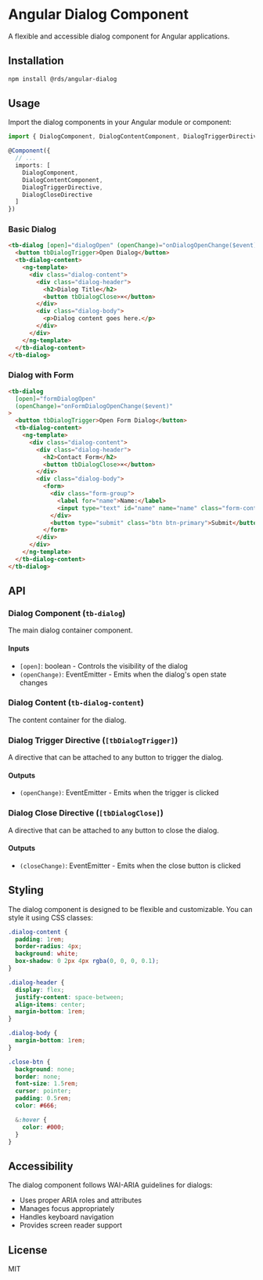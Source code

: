 # Angular Dialog Component

A flexible and accessible dialog component for Angular applications.

## Installation

```bash
npm install @rds/angular-dialog
```

## Usage

Import the dialog components in your Angular module or component:

```typescript
import { DialogComponent, DialogContentComponent, DialogTriggerDirective, DialogCloseDirective } from '@rds/angular-dialog';

@Component({
  // ...
  imports: [
    DialogComponent,
    DialogContentComponent,
    DialogTriggerDirective,
    DialogCloseDirective
  ]
})
```

### Basic Dialog

```html
<tb-dialog [open]="dialogOpen" (openChange)="onDialogOpenChange($event)">
  <button tbDialogTrigger>Open Dialog</button>
  <tb-dialog-content>
    <ng-template>
      <div class="dialog-content">
        <div class="dialog-header">
          <h2>Dialog Title</h2>
          <button tbDialogClose>×</button>
        </div>
        <div class="dialog-body">
          <p>Dialog content goes here.</p>
        </div>
      </div>
    </ng-template>
  </tb-dialog-content>
</tb-dialog>
```

### Dialog with Form

```html
<tb-dialog
  [open]="formDialogOpen"
  (openChange)="onFormDialogOpenChange($event)"
>
  <button tbDialogTrigger>Open Form Dialog</button>
  <tb-dialog-content>
    <ng-template>
      <div class="dialog-content">
        <div class="dialog-header">
          <h2>Contact Form</h2>
          <button tbDialogClose>×</button>
        </div>
        <div class="dialog-body">
          <form>
            <div class="form-group">
              <label for="name">Name:</label>
              <input type="text" id="name" name="name" class="form-control" />
            </div>
            <button type="submit" class="btn btn-primary">Submit</button>
          </form>
        </div>
      </div>
    </ng-template>
  </tb-dialog-content>
</tb-dialog>
```

## API

### Dialog Component (`tb-dialog`)

The main dialog container component.

#### Inputs

- `[open]`: boolean - Controls the visibility of the dialog
- `(openChange)`: EventEmitter<boolean> - Emits when the dialog's open state changes

### Dialog Content (`tb-dialog-content`)

The content container for the dialog.

### Dialog Trigger Directive (`[tbDialogTrigger]`)

A directive that can be attached to any button to trigger the dialog.

#### Outputs

- `(openChange)`: EventEmitter<boolean> - Emits when the trigger is clicked

### Dialog Close Directive (`[tbDialogClose]`)

A directive that can be attached to any button to close the dialog.

#### Outputs

- `(closeChange)`: EventEmitter<boolean> - Emits when the close button is clicked

## Styling

The dialog component is designed to be flexible and customizable. You can style it using CSS classes:

```scss
.dialog-content {
  padding: 1rem;
  border-radius: 4px;
  background: white;
  box-shadow: 0 2px 4px rgba(0, 0, 0, 0.1);
}

.dialog-header {
  display: flex;
  justify-content: space-between;
  align-items: center;
  margin-bottom: 1rem;
}

.dialog-body {
  margin-bottom: 1rem;
}

.close-btn {
  background: none;
  border: none;
  font-size: 1.5rem;
  cursor: pointer;
  padding: 0.5rem;
  color: #666;

  &:hover {
    color: #000;
  }
}
```

## Accessibility

The dialog component follows WAI-ARIA guidelines for dialogs:

- Uses proper ARIA roles and attributes
- Manages focus appropriately
- Handles keyboard navigation
- Provides screen reader support

## License

MIT

